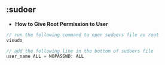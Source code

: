 ## :sudoer

* **How to Give Root Permission to User**
```c
// run the following command to open sudoers file as root
visudo

// add the following line in the bottom of sudoers file
user_name ALL = NOPASSWD: ALL
```
